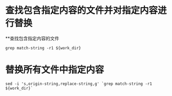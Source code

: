 # 查找包含指定内容的文件并对指定内容进行替换

**查找包含指定内容的文件
```shell
grep match-string -r1 ${work_dir}
```

# 替换所有文件中指定内容

```shell
sed -i 's,origin-string,replace-string,g' `grep match-string -r1 ${work_dir}` 
```

